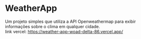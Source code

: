 # WeatherApp
Um projeto simples que utiliza a API Openweathermap para exibir informações sobre o clima em qualquer cidade.<br>
link vercel: https://weather-app-woad-delta-86.vercel.app/

